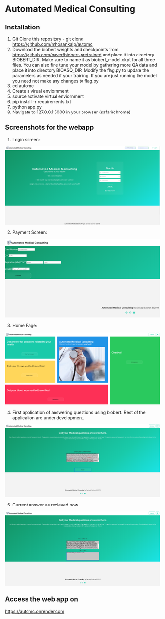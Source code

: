 # Automated Medical Consulting
## Installation

1. Git Clone this repository - git clone https://github.com/mhosankalp/automc
2. Download the biobert weights and checkpoints from https://github.com/naver/biobert-pretrained and place it into directory 
BIOBERT_DIR. Make sure to name it as biobert_model.ckpt for all three files. You can also fine tune your model by gathering more QA data and place it into directory BIOASQ_DIR. Modify the flag.py to update the parameters as needed if your training. If you are just running the model you need not make any changes to flag.py
3. cd automc 
4. Create a virual enviornment
5. source activate virtual enviornment
6. pip install -r requirements.txt
7. python app.py
8. Navigate to 127.0.0.1:5000 in your browser (safari/chrome)

## Screenshots for the webapp

1. Login screen:

![GitHub Logo](/media/Image1.png)

2. Payment Screen:

![GitHub Logo](/media/Image2.png)

3. Home Page:

![GitHub Logo](/media/Image3.png)

4. First application of answering questions using biobert. Rest of the application are under development. 

![GitHub Logo](/media/Image4.png)

5. Current answer as recieved now

![GitHub Logo](/media/Image5.png)

## Access the web app on

https://automc.onrender.com



